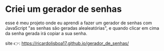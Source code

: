 # Criei um gerador de senhas

esse é meu projeto onde eu aprendi a fazer um gerador de senhas com JavaScript "as senhas são geradas alealeatórias", e quando clicar em cima da senha gerada irá copiar a sua senha.

site 👉: https://ricardolisboa17.github.io/gerador_de_senhas/